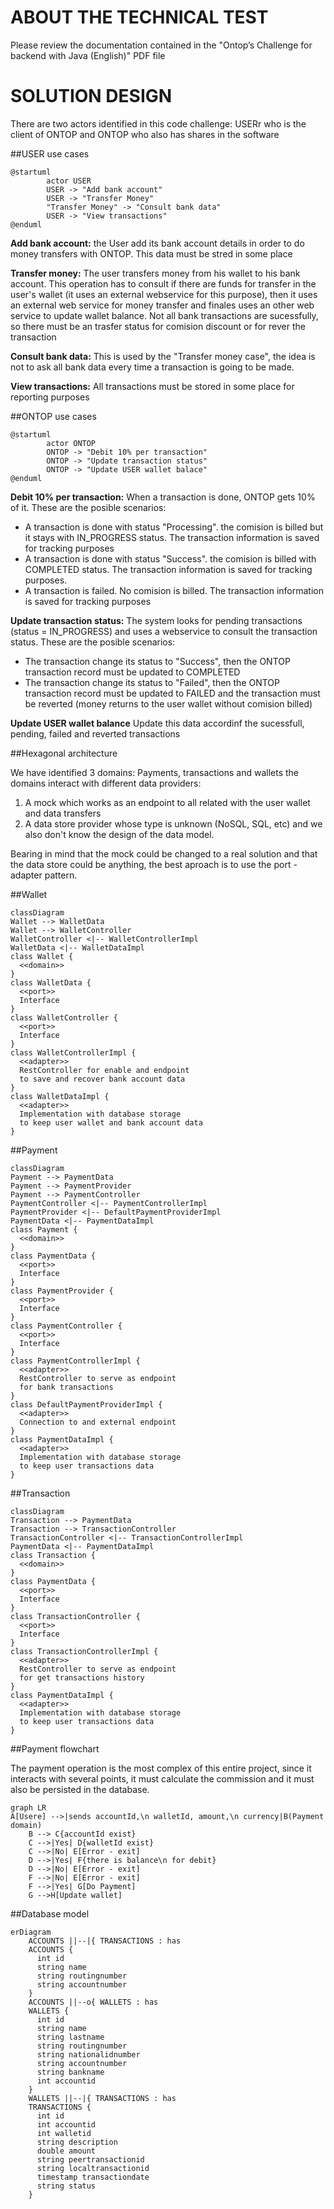 # ABOUT THE TECHNICAL TEST

Please review the documentation contained in the "Ontop’s Challenge for backend with Java (English)" PDF file

# SOLUTION DESIGN

There are two actors identified in this code challenge: USERr who is the client of ONTOP and ONTOP who also has shares in the software  

##USER use cases
```plantuml
@startuml
        actor USER
        USER -> "Add bank account"
        USER -> "Transfer Money"
        "Transfer Money" -> "Consult bank data"
        USER -> "View transactions"
@enduml
```
**Add bank account:** the User add its bank account details in order to do money transfers with ONTOP. This data must be stred in some place

**Transfer money:** The user transfers money from his wallet to his bank account. This operation has to consult if there are funds for transfer in the user's wallet (it uses an external webservice for this purpose), then it uses an external web service for money transfer and finales uses an other web service to update wallet balance. Not all bank transactions are sucessfully, so there must be an trasfer status for comision discount or for rever the transaction  

**Consult bank data:** This is used by the "Transfer money case", the idea is not to ask all bank data every time a transaction is going to be made. 

**View transactions:** All transactions must be stored in some place for reporting purposes

##ONTOP use cases
```plantuml
@startuml
        actor ONTOP
        ONTOP -> "Debit 10% per transaction"
        ONTOP -> "Update transaction status"
        ONTOP -> "Update USER wallet balace"
@enduml
```
**Debit 10% per transaction:** When a transaction is done, ONTOP gets 10% of it. These are the posible scenarios:
* A transaction is done with status "Processing". the comision is billed but it stays with IN_PROGRESS status. The transaction information is saved for tracking purposes  
* A transaction is done with status "Success". the comision is billed with COMPLETED status. The transaction information is saved for tracking purposes.
* A transaction is failed. No comision is billed. The transaction information is saved for tracking purposes

**Update transaction status:** The system looks for pending transactions (status = IN_PROGRESS) and uses a webservice to consult the transaction status. These are the posible scenarios:
* The transaction change its status to "Success", then the ONTOP transaction record must be updated to COMPLETED
* The transaction change its status to "Failed", then the ONTOP transaction record must be updated to FAILED and the transaction must be reverted (money returns to the user wallet without comision billed)

**Update USER wallet balance** Update this data accordinf the sucessfull, pending, failed and reverted transactions

##Hexagonal architecture

We have identified 3 domains: Payments, transactions and wallets
the domains interact with different data providers:
1. A mock which works as an endpoint to all related with the user wallet and data transfers
2. A data store provider whose type is unknown (NoSQL, SQL, etc) and we also don't know the design of the data model.

Bearing in mind that the mock could be changed to a real solution and that the data store could be anything, the best aproach is to use the port - adapter pattern.

##Wallet 

```mermaid
classDiagram
Wallet --> WalletData
Wallet --> WalletController
WalletController <|-- WalletControllerImpl
WalletData <|-- WalletDataImpl
class Wallet {
  <<domain>>
}
class WalletData {
  <<port>>
  Interface
}  
class WalletController {
  <<port>>
  Interface
}
class WalletControllerImpl {
  <<adapter>>
  RestController for enable and endpoint
  to save and recover bank account data  
}
class WalletDataImpl {
  <<adapter>>
  Implementation with database storage
  to keep user wallet and bank account data
}
```

##Payment 

```mermaid
classDiagram
Payment --> PaymentData
Payment --> PaymentProvider
Payment --> PaymentController
PaymentController <|-- PaymentControllerImpl
PaymentProvider <|-- DefaultPaymentProviderImpl
PaymentData <|-- PaymentDataImpl
class Payment {
  <<domain>>
}
class PaymentData {
  <<port>>
  Interface
}  
class PaymentProvider {
  <<port>>
  Interface
}
class PaymentController {
  <<port>>
  Interface
}
class PaymentControllerImpl {
  <<adapter>>
  RestController to serve as endpoint
  for bank transactions
}
class DefaultPaymentProviderImpl {
  <<adapter>>
  Connection to and external endpoint
}
class PaymentDataImpl {
  <<adapter>>
  Implementation with database storage
  to keep user transactions data
}
```
##Transaction 

```mermaid
classDiagram
Transaction --> PaymentData
Transaction --> TransactionController
TransactionController <|-- TransactionControllerImpl
PaymentData <|-- PaymentDataImpl
class Transaction {
  <<domain>>
}
class PaymentData {
  <<port>>
  Interface
}  
class TransactionController {
  <<port>>
  Interface
}
class TransactionControllerImpl {
  <<adapter>>
  RestController to serve as endpoint
  for get transactions history
}
class PaymentDataImpl {
  <<adapter>>
  Implementation with database storage
  to keep user transactions data
}
```

##Payment flowchart

The payment operation is the most complex of this entire project, since it interacts with several points, it must calculate the commission and it must also be persisted in the database.

```mermaid
graph LR
A[Usere] -->|sends accountId,\n walletId, amount,\n currency|B(Payment domain)
    B --> C{accountId exist}
    C -->|Yes| D{walletId exist}
    C -->|No| E[Error - exit]
    D -->|Yes| F{there is balance\n for debit}
    D -->|No| E[Error - exit]
    F -->|No| E[Error - exit]
    F -->|Yes| G[Do Payment]
    G -->H[Update wallet]
```



##Database model

```mermaid
erDiagram
    ACCOUNTS ||--|{ TRANSACTIONS : has
    ACCOUNTS {
      int id
      string name
      string routingnumber
      string accountnumber
    }
    ACCOUNTS ||--o{ WALLETS : has
    WALLETS {
      int id
      string name
      string lastname
      string routingnumber
      string nationalidnumber
      string accountnumber
      string bankname
      int accountid
    }
    WALLETS ||--|{ TRANSACTIONS : has
    TRANSACTIONS {
      int id
      int accountid
      int walletid
      string description
      double amount
      string peertransactionid
      string localtransactionid      
      timestamp transactiondate
      string status
    }
```